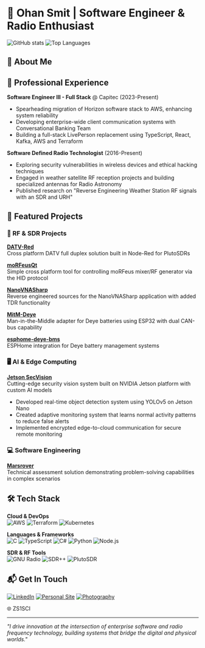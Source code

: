# 👋 Ohan Smit | Software Engineer & Radio Enthusiast

![GitHub stats](https://github-readme-stats.vercel.app/api?username=Psynosaur&show_icons=true&theme=radical)
![Top Languages](https://github-readme-stats.vercel.app/api/top-langs/?username=Psynosaur&layout=compact&theme=radical)

## 📌 About Me

## 💼 Professional Experience

**Software Engineer III - Full Stack** @ Capitec (2023-Present)  
- Spearheading migration of Horizon software stack to AWS, enhancing system reliability 
- Developing enterprise-wide client communication systems with Conversational Banking Team  
- Building a full-stack LivePerson replacement using TypeScript, React, Kafka, AWS and Terraform   

**Software Defined Radio Technologist** (2016-Present)  
- Exploring security vulnerabilities in wireless devices and ethical hacking techniques  
- Engaged in weather satellite RF reception projects and building specialized antennas for Radio Astronomy  
- Published research on "Reverse Engineering Weather Station RF signals with an SDR and URH"  

## 🔬 Featured Projects

### 📡 RF & SDR Projects

**[DATV-Red](https://github.com/Psynosaur/DATV-Red)**  
Cross platform DATV full duplex solution built in Node-Red for PlutoSDRs

**[moRFeusQt](https://github.com/Psynosaur/moRFeusQt)**  
Simple cross platform tool for controlling moRFeus mixer/RF generator via the HID protocol

**[NanoVNASharp](https://github.com/Psynosaur/NanoVNASharp)**  
Reverse engineered sources for the NanoVNASharp application with added TDR functionality

**[MitM-Deye](https://github.com/Psynosaur/esphome-MitM-deye-jk-bms)**  
Man-in-the-Middle adapter for Deye batteries using ESP32 with dual CAN-bus capability

**[esphome-deye-bms](https://github.com/Psynosaur/esphome-deye-bms)**  
ESPHome integration for Deye battery management systems

### 🖥️ AI & Edge Computing

**[Jetson SecVision](https://github.com/Psynosaur/Jetson-SecVision)**  
Cutting-edge security vision system built on NVIDIA Jetson platform with custom AI models  

- Developed real-time object detection system using YOLOv5 on Jetson Nano
- Created adaptive monitoring system that learns normal activity patterns to reduce false alerts  
- Implemented encrypted edge-to-cloud communication for secure remote monitoring  

### 💻 Software Engineering

**[Marsrover](https://github.com/Psynosaur/_Marsrover)**  
Technical assessment solution demonstrating problem-solving capabilities in complex scenarios

## 🛠️ Tech Stack

**Cloud & DevOps**  
![AWS](https://img.shields.io/badge/AWS-232F3E?style=for-the-badge&logo=amazon-aws&logoColor=white)
![Terraform](https://img.shields.io/badge/Terraform-7B42BC?style=for-the-badge&logo=terraform&logoColor=white)
![Kubernetes](https://img.shields.io/badge/Kubernetes-326CE5?style=for-the-badge&logo=kubernetes&logoColor=white)

**Languages & Frameworks**  
![C](https://img.shields.io/badge/C-A8B9CC?style=for-the-badge)
![TypeScript](https://img.shields.io/badge/TypeScript-007ACC?style=for-the-badge&logo=typescript&logoColor=white)
![C#](https://img.shields.io/badge/C%23-239120?style=for-the-badge&logo=c-sharp&logoColor=white)
![Python](https://img.shields.io/badge/Python-3776AB?style=for-the-badge&logo=python&logoColor=white)
![Node.js](https://img.shields.io/badge/Node.js-339933?style=for-the-badge&logo=node.js&logoColor=white)

**SDR & RF Tools**  
![GNU Radio](https://img.shields.io/badge/GNU_Radio-009900?style=for-the-badge)
![SDR++](https://img.shields.io/badge/SDR++-FF6B6B?style=for-the-badge)
![PlutoSDR](https://img.shields.io/badge/PlutoSDR-4B0082?style=for-the-badge)

## 📬 Get In Touch

[![LinkedIn](https://img.shields.io/badge/LinkedIn-0077B5?style=for-the-badge&logo=linkedin&logoColor=white)](https://www.linkedin.com/in/ohansmit)
[![Personal Site](https://img.shields.io/badge/WeatherU-00ACEE?style=for-the-badge&logo=wordpress&logoColor=white)](https://weatheru.co.za)
[![Photography](https://img.shields.io/badge/Flickr-E4405F?style=for-the-badge&logo=flickr&logoColor=white)](https://flickr.com/ohansmit)

🌐 ZS1SCI

---

*"I drive innovation at the intersection of enterprise software and radio frequency technology, building systems that bridge the digital and physical worlds."*
